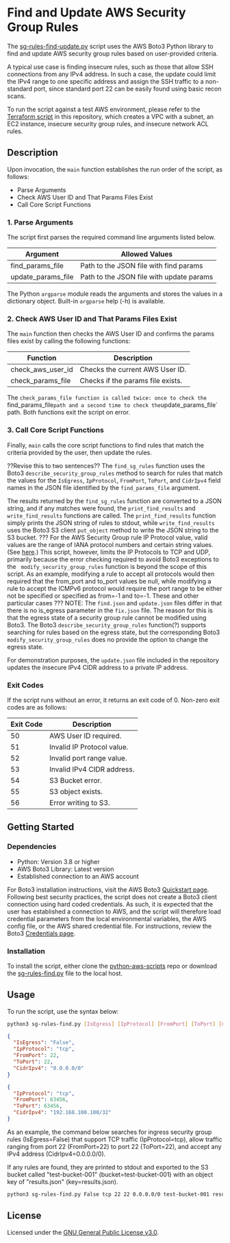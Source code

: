 # Find and Update AWS Security Group Rules
The [sg-rules-find-update.py](./sg-rules-find-update.py) script uses the AWS Boto3 Python library to find and update AWS security group rules based on user-provided criteria.

A typical use case is finding insecure rules, such as those that allow SSH connections from any IPv4 address. In such a case, the update could limit the IPv4 range to one specific address and assign the SSH traffic to a non-standard port, since standard port 22 can be easily found using basic recon scans.

To run the script against a test AWS environment, please refer to the [Terraform script](../terraform-aws-test-env) in this repository, which creates a VPC with a subnet, an EC2 instance, insecure security group rules, and insecure network ACL rules.

## Description
Upon invocation, the `main` function establishes the run order of the script, as follows:

+ Parse Arguments
+ Check AWS User ID and That Params Files Exist
+ Call Core Script Functions

### 1. Parse Arguments
The script first parses the required command line arguments listed below. 

|Argument|Allowed Values|
|--------|--------------|
|find_params_file|Path to the JSON file with find params|
|update_params_file|Path to the JSON file with update params|

The Python `argparse` module reads the arguments and stores the values in a dictionary object. Built-in `argparse` help (-h) is available.

### 2. Check AWS User ID and That Params Files Exist
The `main` function then checks the AWS User ID and confirms the params files exist by calling the following functions:

|Function|Description|
|--------|-----------|
|check_aws_user_id|Checks the current AWS User ID.|
|check_params_file|Checks if the params file exists.|

The `check_params_file function is called twice: once to check the `find_params_file` path and a second time to check the `update_params_file` path. Both functions exit the script on error.

### 3. Call Core Script Functions
Finally, `main` calls the core script functions to find rules that match the criteria provided by the user, then update the rules.

??Revise this to two sentences??
The `find_sg_rules` function uses the Boto3 `describe_security_group_rules` method to search for rules that match the values for the `IsEgress`, `IpProtocol`, `FromPort`, `ToPort`, and `CidrIpv4` field names in the JSON file identified by the `find_params_file` argument.

The results returned by the `find_sg_rules` function are converted to a JSON string, and if any matches were found, the `print_find_results` and `write_find_results` functions are called. The `print_find_results` function simply prints the JSON string of rules to stdout, while `write_find_results` uses the Boto3 S3 client `put_object` method to write the JSON string to the S3 bucket.
???
For the AWS Security Group rule IP Protocol value, valid values are the range of IANA protocol numbers and certain string values. (See [here]( https://docs.aws.amazon.com/AWSEC2/latest/APIReference/API_SecurityGroupRule.html).) This script, however, limits the IP Protocols to TCP and UDP, primarily because the error checking required to avoid Boto3 exceptions to the ` modify_security_group_rules` function is beyond the scope of this script. As an example, modifying a rule to accept all protocols would then required that the from_port and to_port values be null, while modifying a rule to accept the ICMPv6 protocol would require the port range to be either not be specified or specified as from=-1 and to=-1. These and other particular cases ???
NOTE: The `find.json` and `update.json` files differ in that there is no is_egress parameter in the `fix.json` file. The reason for this is that the egress state of a security group rule cannot be modified using Boto3. The Boto3 `describe_security_group_rules` function(?) supports searching for rules based on the egress state, but the corresponding Boto3 `modify_security_group_rules` does no provide the option to change the egress state.

For demonstration purposes, the `update.json` file included in the repository updates the insecure IPv4 CIDR address to a private IP address. 

### Exit Codes
If the script runs without an error, it returns an exit code of 0. Non-zero exit codes are as follows:

|Exit Code|Description|
|---------|-----------|
|50|AWS User ID required.|
|51|Invalid IP Protocol value.|
|52|Invalid port range value.|
|53|Invalid IPv4 CIDR address.|
|54|S3 Bucket error.|
|55|S3 object exists.|
|56|Error writing to S3.|

## Getting Started

### Dependencies

+ Python: Version 3.8 or higher
+ AWS Boto3 Library: Latest version
+ Established connection to an AWS account

For Boto3 installation instructions, visit the AWS Boto3 [Quickstart page](https://boto3.amazonaws.com/v1/documentation/api/latest/guide/quickstart.html). Following best security practices, the script does not create a Boto3 client connection using hard coded credentials. As such, it is expected that the user has established a connection to AWS, and the script will therefore load credential parameters from the local environmental variables, the AWS config file, or the AWS shared credential file. For instructions, review the Boto3 [Credentials page](https://boto3.amazonaws.com/v1/documentation/api/latest/guide/credentials.html).

### Installation
To install the script, either clone the [python-aws-scripts](..) repo or download the [sg-rules-find.py](./sg-rules-find.py) file to the local host. 

## Usage
To run the script, use the syntax below:

```bash
python3 sg-rules-find.py [IsEgress] [IpProtocol] [FromPort] [ToPort] [CidrIpv4] [bucket] [key]
```

```json
{
  "IsEgress": "False",
  "IpProtocol": "tcp",
  "FromPort": 22,
  "ToPort": 22,
  "CidrIpv4": "0.0.0.0/0"
}
```

```json
{
  "IpProtocol": "tcp",
  "FromPort": 63456,
  "ToPort": 63456,
  "CidrIpv4": "192.168.100.100/32"
}
```
As an example, the command below searches for ingress security group rules (IsEgress=False) that support TCP traffic (IpProtocol=tcp), allow traffic ranging from port 22 (FromPort=22) to port 22 (ToPort=22), and accept any IPv4 address (CidrIpv4=0.0.0.0/0).

If any rules are found, they are printed to stdout and exported to the S3 bucket called "test-bucket-001" (bucket=test-bucket-001) with an object key of "results.json" (key=results.json).

```bash
python3 sg-rules-find.py False tcp 22 22 0.0.0.0/0 test-bucket-001 results.json 
```

## License
Licensed under the [GNU General Public License v3.0](../LICENSE).
